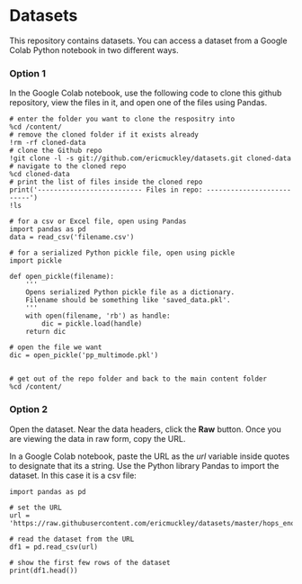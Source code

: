 # Datasets

This repository contains datasets. You can access a dataset from a Google Colab Python notebook in two different ways.


### Option 1
In the Google Colab notebook, use the following code to clone this github repository, view the files in it, and open one of the files using Pandas.
```
# enter the folder you want to clone the respositry into
%cd /content/
# remove the cloned folder if it exists already
!rm -rf cloned-data
# clone the Github repo
!git clone -l -s git://github.com/ericmuckley/datasets.git cloned-data
# navigate to the cloned repo
%cd cloned-data
# print the list of files inside the cloned repo
print('-------------------------- Files in repo: --------------------------')
!ls

# for a csv or Excel file, open using Pandas
import pandas as pd
data = read_csv('filename.csv')

# for a serialized Python pickle file, open using pickle
import pickle

def open_pickle(filename):
    '''
    Opens serialized Python pickle file as a dictionary.
    Filename should be something like 'saved_data.pkl'.
    '''
    with open(filename, 'rb') as handle:
        dic = pickle.load(handle)
    return dic

# open the file we want
dic = open_pickle('pp_multimode.pkl')


# get out of the repo folder and back to the main content folder
%cd /content/
```




### Option 2
Open the dataset. Near the data headers, click the **Raw** button. Once you are viewing the data in raw form, copy the URL.

In a Google Colab notebook, paste the URL as the *url* variable inside quotes to designate that its a string. Use the Python library Pandas to import the dataset. In this case it is a csv file:

```
import pandas as pd

# set the URL
url = 'https://raw.githubusercontent.com/ericmuckley/datasets/master/hops_enose_response.csv'

# read the dataset from the URL
df1 = pd.read_csv(url)

# show the first few rows of the dataset
print(df1.head())

```
